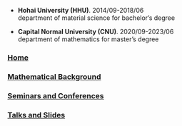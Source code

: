 - **Hohai University (HHU)**.             2014/09-2018/06  
 department of material science for bachelor’s degree

- **Capital Normal University (CNU)**.           2020/09-2023/06  
 department of mathematics for master’s degree 

### [Home](https://ym-tang.github.io/Home/)
### [Mathematical Background](https://ym-tang.github.io/Mathematical-Background/)
### [Seminars and Conferences](https://ym-tang.github.io/Seminars-and-Conferences/)
### [Talks and Slides](https://ym-tang.github.io/Talks-and-Slides/)

